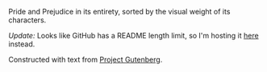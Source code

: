 Pride and Prejudice in its entirety, sorted by the visual weight of its characters.

_Update:_ Looks like GitHub has a README length limit, so I'm hosting it [here](http://rileyjshaw.com/pride-and-prejudice) instead.

Constructed with text from [Project Gutenberg](https://www.gutenberg.org/ebooks/1342).
